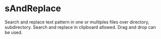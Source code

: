 # sAndReplace
Search and replace text pattern in one or multiples files over directory, subdirectory. Search and replace in clipboard allowed. Drag and drop can be used.

